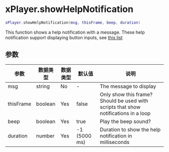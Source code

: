 # xPlayer.showHelpNotification

```lua
xPlayer.showHelpNotification(msg, thisFrame, beep, duration)
```

This function shows a help notification with a message. These help notification support displaying button inputs, see [this list](https://pastebin.com/HPg8pYwi)

## 参数

| 参数  | 数据类型 | 数据类型 | 默认值 | 说明                                                                         |
|-----------|-----------|----------|---------------|-------------------------------------------------------------------------------------|
| msg       | string    | No       | -             | The message to display                                                              |
| thisFrame | boolean   | Yes      | false         | Only show this frame? Should be used with scripts that show notifications in a loop |
| beep      | boolean   | Yes      | true          | Play the beep sound?                                                                |
| duration  | number    | Yes      | -1 (5000 ms)  | Duration to show the help notification in milliseconds                              |
